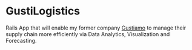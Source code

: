 # GustiLogistics

Rails App that will enable my former company [Gustiamo](www.gustiamo.com) to manage their supply chain more efficiently via Data Analytics, Visualization and Forecasting.
